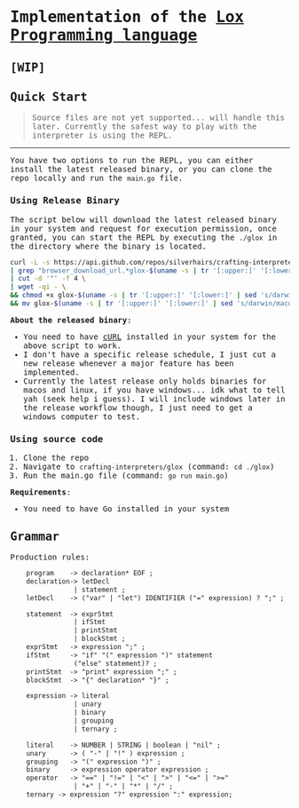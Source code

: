 <samp>

# Implementation of the [Lox Programming language](https://craftinginterpreters.com/the-lox-language.html)

## [WIP]

## Quick Start
> Source files are not yet supported... will handle this later. Currently the safest way to play with the interpreter is using the REPL.
---
You have two options to run the REPL, you can either install the latest released binary, or you can clone the repo locally and run the `main.go` file.

### Using Release Binary
The script below will download the latest released binary in your system and request for execution permission, once granted, you can start the REPL by executing the `./glox` in the directory where the binary is located.

```sh
curl -L -s https://api.github.com/repos/silverhairs/crafting-interpreters/releases/latest \
| grep "browser_download_url.*glox-$(uname -s | tr '[:upper:]' '[:lower:]' | sed 's/darwin/macos/')-$(uname -m | sed 's/x86_64/amd64/')" \
| cut -d '"' -f 4 \
| wget -qi - \
&& chmod +x glox-$(uname -s | tr '[:upper:]' '[:lower:]' | sed 's/darwin/macos/')-$(uname -m | sed 's/x86_64/amd64/') \
&& mv glox-$(uname -s | tr '[:upper:]' '[:lower:]' | sed 's/darwin/macos/')-$(uname -m | sed 's/x86_64/amd64/') $PWD/glox
```

**About the released binary**:
 * You need to have [cURL](https://curl.se/) installed in your system for the above script to work.
 * I don't have a specific release schedule, I just cut a new release whenever a major feature has been implemented.
 * Currently the latest release only holds binaries for macos and linux, if you have windows... idk what to tell yah (seek help i guess). I will include windows later in the release workflow though, I just need to get a windows computer to test.

### Using source code
1. Clone the repo
2. Navigate to `crafting-interpreters/glox` (command: `cd ./glox`)
3. Run the main.go file (command: `go run main.go`)

**Requirements**:
 * You need to have Go installed in your system

## Grammar

Production rules:

```txt
    program    -> declaration* EOF ;
    declaration-> letDecl
                | statement ;
    letDecl    -> ("var" | "let") IDENTIFIER ("=" expression) ? ";" ;

    statement  -> exprStmt
                | ifStmt
                | printStmt
                | blockStmt ;
    exprStmt   -> expression ";" ;
    ifStmt     -> "if" "(" expression ")" statement
                ("else" statement)? ;
    printStmt  -> "print" expression ";" ;
    blockStmt  -> "{" declaration* "}" ;

    expression -> literal
                | unary
                | binary
                | grouping
                | ternary ;

    literal    -> NUMBER | STRING | boolean | "nil" ;
    unary      -> ( "-" | "!" ) expression ;
    grouping   -> "(" expression ")" ;
    binary     -> expression operator expression ;
    operator   -> "==" | "!=" | "<" | ">" | "<=" | ">="
                | "+" | "-" | "*" | "/" ;
    ternary -> expression "?" expression ":" expression;
```
</samp>
